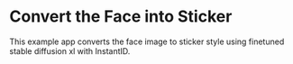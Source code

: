 # Convert the Face into Sticker

This example app converts the face image to sticker style using finetuned stable diffusion xl with InstantID.
